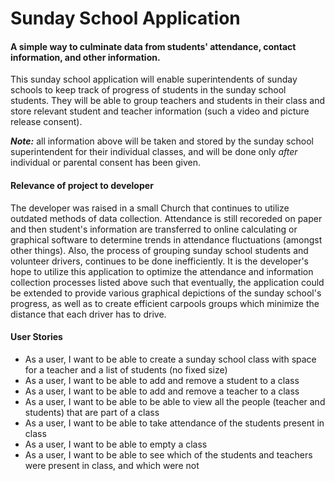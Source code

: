 # Sunday School Application

#### A simple way to culminate data from students' attendance, contact information, and other information.

This sunday school application will enable superintendents of sunday schools to keep track of progress of students 
in the sunday school students. They will be able to group teachers and students in their class and store relevant 
student and teacher information (such a video and picture release consent).

***Note:*** all information above will be taken and stored by the sunday school superintendent for their individual classes,
and will be done only *after* individual or parental consent has been given.

#### Relevance of project to developer

The developer was raised in a small Church that continues to utilize outdated methods of data collection. 
Attendance is still recoreded on paper and then student's information are transferred to online calculating or graphical
software to determine trends in attendance fluctuations (amongst other things). Also, the process of grouping sunday 
school students and volunteer drivers, continues to be done inefficiently. It is the developer's hope to utilize this
application to optimize the attendance and information collection processes listed above such that eventually, the 
application could be extended to provide various graphical depictions of the sunday school's progress, as well as to 
create efficient carpools groups which minimize the distance that each driver has to drive.
 
 #### User Stories
- As a user, I want to be able to create a sunday school class with space for a teacher and a list of students 
(no fixed size)
- As a user, I want to be able to add and remove a student to a class
- As a user, I want to be able to add and remove a teacher to a class
- As a user, I want to be able to be able to view all the people (teacher and students) that are part of a class
- As a user, I want to be able to take attendance of the students present in class 
- As a user, I want to be able to empty a class
- As a user, I want to be able to see which of the students and teachers were present in class, and which were not


  
  
   
   


